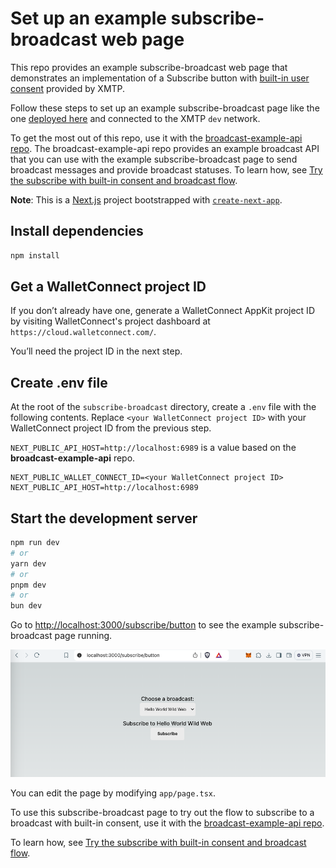 # Set up an example subscribe-broadcast web page

This repo provides an example subscribe-broadcast web page that demonstrates an implementation of a Subscribe button with [built-in user consent](https://docs.xmtp.org/consent/subscribe) provided by XMTP.

Follow these steps to set up an example subscribe-broadcast page like the one [deployed here](https://subscribe-broadcast.vercel.app/subscribe/button) and connected to the XMTP `dev` network.

To get the most out of this repo, use it with the [broadcast-example-api repo](https://github.com/xmtp/broadcast-example-api). The broadcast-example-api repo provides an example broadcast API that you can use with the example subscribe-broadcast page to send broadcast messages and provide broadcast statuses. To learn how, see [Try the subscribe with built-in consent and broadcast flow](https://docs.xmtp.org/consent/subscribe-broadcast). 

**Note**: This is a [Next.js](https://nextjs.org/) project bootstrapped with [`create-next-app`](https://github.com/vercel/next.js/tree/canary/packages/create-next-app).

## Install dependencies

```bash
npm install
```

## Get a WalletConnect project ID

If you don’t already have one, generate a WalletConnect AppKit project ID by visiting WalletConnect's project dashboard at `https://cloud.walletconnect.com/`.

You’ll need the project ID in the next step.

## Create .env file

At the root of the `subscribe-broadcast` directory, create a `.env` file with the following contents. Replace `<your WalletConnect project ID>` with your WalletConnect project ID from the previous step.

`NEXT_PUBLIC_API_HOST=http://localhost:6989` is a value based on the **broadcast-example-api** repo.

```
NEXT_PUBLIC_WALLET_CONNECT_ID=<your WalletConnect project ID>
NEXT_PUBLIC_API_HOST=http://localhost:6989
```

## Start the development server

```bash
npm run dev
# or
yarn dev
# or
pnpm dev
# or
bun dev
```

Go to [http://localhost:3000/subscribe/button](http://localhost:3000/subscribe/button) to see the example subscribe-broadcast page running.

![subscribe-broadcast web page](subscribe-broadcast-page.png)

You can edit the page by modifying `app/page.tsx`.

To use this subscribe-broadcast page to try out the flow to subscribe to a broadcast with built-in consent, use it with the [broadcast-example-api repo](https://github.com/xmtp/broadcast-example-api).

To learn how, see [Try the subscribe with built-in consent and broadcast flow](https://docs.xmtp.org/consent/subscribe-broadcast). 
